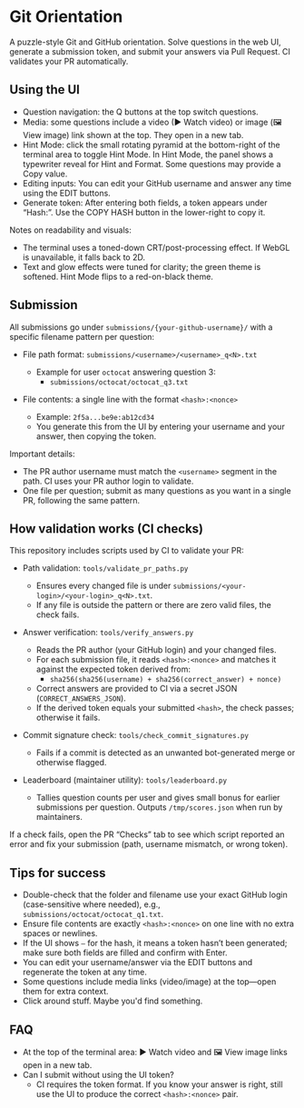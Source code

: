 # Git Orientation

A puzzle-style Git and GitHub orientation. Solve questions in the web UI, generate a submission token, and submit your answers via Pull Request. CI validates your PR automatically.

## Using the UI

- Question navigation: the Q buttons at the top switch questions.
- Media: some questions include a video (▶ Watch video) or image (🖼 View image) link shown at the top. They open in a new tab.
- Hint Mode: click the small rotating pyramid at the bottom-right of the terminal area to toggle Hint Mode. In Hint Mode, the panel shows a typewriter reveal for Hint and Format. Some questions may provide a Copy value.
- Editing inputs: You can edit your GitHub username and answer any time using the EDIT buttons.
- Generate token: After entering both fields, a token appears under “Hash:”. Use the COPY HASH button in the lower-right to copy it.

Notes on readability and visuals:
- The terminal uses a toned-down CRT/post-processing effect. If WebGL is unavailable, it falls back to 2D.
- Text and glow effects were tuned for clarity; the green theme is softened. Hint Mode flips to a red-on-black theme.

## Submission

All submissions go under `submissions/{your-github-username}/` with a specific filename pattern per question:

- File path format: `submissions/<username>/<username>_q<N>.txt`
  - Example for user `octocat` answering question 3:
    - `submissions/octocat/octocat_q3.txt`

- File contents: a single line with the format `<hash>:<nonce>`
  - Example: `2f5a...be9e:ab12cd34`
  - You generate this from the UI by entering your username and your answer, then copying the token.

Important details:
- The PR author username must match the `<username>` segment in the path. CI uses your PR author login to validate.
- One file per question; submit as many questions as you want in a single PR, following the same pattern.

## How validation works (CI checks)

This repository includes scripts used by CI to validate your PR:

- Path validation: `tools/validate_pr_paths.py`
  - Ensures every changed file is under `submissions/<your-login>/<your-login>_q<N>.txt`.
  - If any file is outside the pattern or there are zero valid files, the check fails.

- Answer verification: `tools/verify_answers.py`
  - Reads the PR author (your GitHub login) and your changed files.
  - For each submission file, it reads `<hash>:<nonce>` and matches it against the expected token derived from:
    - `sha256(sha256(username) + sha256(correct_answer) + nonce)`
  - Correct answers are provided to CI via a secret JSON (`CORRECT_ANSWERS_JSON`).
  - If the derived token equals your submitted `<hash>`, the check passes; otherwise it fails.

- Commit signature check: `tools/check_commit_signatures.py`
  - Fails if a commit is detected as an unwanted bot-generated merge or otherwise flagged.

- Leaderboard (maintainer utility): `tools/leaderboard.py`
  - Tallies question counts per user and gives small bonus for earlier submissions per question. Outputs `/tmp/scores.json` when run by maintainers.

If a check fails, open the PR “Checks” tab to see which script reported an error and fix your submission (path, username mismatch, or wrong token).

## Tips for success

- Double-check that the folder and filename use your exact GitHub login (case-sensitive where needed), e.g., `submissions/octocat/octocat_q1.txt`.
- Ensure file contents are exactly `<hash>:<nonce>` on one line with no extra spaces or newlines.
- If the UI shows `—` for the hash, it means a token hasn’t been generated; make sure both fields are filled and confirm with Enter.
- You can edit your username/answer via the EDIT buttons and regenerate the token at any time.
- Some questions include media links (video/image) at the top—open them for extra context.
- Click around stuff. Maybe you'd find something.

## FAQ
  - At the top of the terminal area: ▶ Watch video and 🖼 View image links open in a new tab.
- Can I submit without using the UI token?
  - CI requires the token format. If you know your answer is right, still use the UI to produce the correct `<hash>:<nonce>` pair.